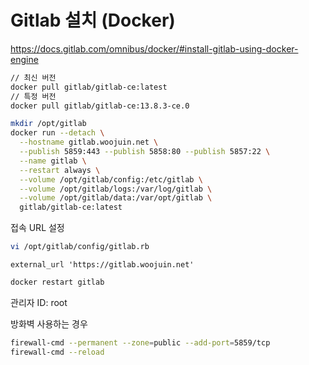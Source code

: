 # Gitlab 설치 (Docker)
<https://docs.gitlab.com/omnibus/docker/#install-gitlab-using-docker-engine>

``` sh
// 최신 버전
docker pull gitlab/gitlab-ce:latest
// 특정 버전
docker pull gitlab/gitlab-ce:13.8.3-ce.0
```

```  sh
mkdir /opt/gitlab
docker run --detach \
  --hostname gitlab.woojuin.net \
  --publish 5859:443 --publish 5858:80 --publish 5857:22 \
  --name gitlab \
  --restart always \
  --volume /opt/gitlab/config:/etc/gitlab \
  --volume /opt/gitlab/logs:/var/log/gitlab \
  --volume /opt/gitlab/data:/var/opt/gitlab \
  gitlab/gitlab-ce:latest
```

접속 URL 설정
``` sh
vi /opt/gitlab/config/gitlab.rb
```
```
external_url 'https://gitlab.woojuin.net'
```
``` sh
docker restart gitlab
```
관리자 ID: root

방화벽 사용하는 경우
``` sh
firewall-cmd --permanent --zone=public --add-port=5859/tcp
firewall-cmd --reload
```
